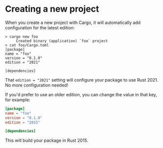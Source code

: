 # Creating a new project

When you create a new project with Cargo, it will automatically add
configuration for the latest edition:

```console
> cargo new foo
     Created binary (application) `foo` project
> cat foo/Cargo.toml
[package]
name = "foo"
version = "0.1.0"
edition = "2021"

[dependencies]
```

That `edition = "2021"` setting will configure your package to use Rust 2021.
No more configuration needed!

If you'd prefer to use an older edition, you can change the value in that
key, for example:

```toml
[package]
name = "foo"
version = "0.1.0"
edition = "2015"

[dependencies]
```

This will build your package in Rust 2015.
